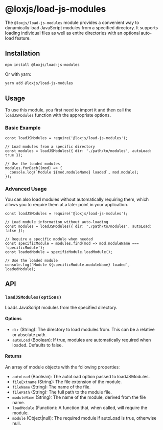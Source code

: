 # @loxjs/load-js-modules

The `@loxjs/load-js-modules` module provides a convenient way to dynamically load JavaScript modules from a specified directory. It supports loading individual files as well as entire directories with an optional auto-load feature.

## Installation

```sh
npm install @loxjs/load-js-modules
```

Or with yarn:

```sh
yarn add @loxjs/load-js-modules
```

## Usage

To use this module, you first need to import it and then call the `loadJSModules` function with the appropriate options.

### Basic Example

```
const loadJSModules = require('@loxjs/load-js-modules');

// Load modules from a specific directory
const modules = loadJSModules({ dir: './path/to/modules', autoLoad: true });

// Use the loaded modules
modules.forEach((mod) => {
  console.log(`Module ${mod.moduleName} loaded`, mod.module);
});
```

### Advanced Usage

You can also load modules without automatically requiring them, which allows you to require them at a later point in your application.

```
const loadJSModules = require('@loxjs/load-js-modules');

// Load module information without auto-loading
const modules = loadJSModules({ dir: './path/to/modules', autoLoad: false });

// Require a specific module when needed
const specificModule = modules.find(mod => mod.moduleName === 'specificModule');
const loadedModule = specificModule.loadModule();

// Use the loaded module
console.log(`Module ${specificModule.moduleName} loaded`, loadedModule);
```

## API

### `loadJSModules(options)`

Loads JavaScript modules from the specified directory.

#### Options

- `dir` (String): The directory to load modules from. This can be a relative or absolute path.
- `autoLoad` (Boolean): If true, modules are automatically required when loaded. Defaults to false.

#### Returns

An array of module objects with the following properties:

- `autoLoad` (Boolean): The autoLoad option passed to loadJSModules.
- `fileExtname` (String): The file extension of the module.
- `fileName` (String): The name of the file.
- `filePath` (String): The full path to the module file.
- `moduleName` (String): The name of the module, derived from the file name.
- `loadModule` (Function): A function that, when called, will require the module.
- `module` (Object|null): The required module if autoLoad is true, otherwise null.
